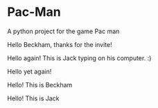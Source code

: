 # Pac-Man
A python project for the game Pac man

Hello Beckham, thanks for the invite!

Hello again! This is Jack typing on his computer. :)

Hello yet again!

Hello! This is Beckham

Hello! This is Jack